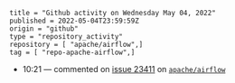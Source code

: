```
title = "Github activity on Wednesday May 04, 2022"
published = 2022-05-04T23:59:59Z
origin = "github"
type = "repository_activity"
repository = [ "apache/airflow",]
tag = [ "repo-apache-airflow",]
```

* 10:21 — commented on [issue 23411](https://github.com/apache/airflow/issues/23411) on [`apache/airflow`](https://github.com/apache/airflow)

